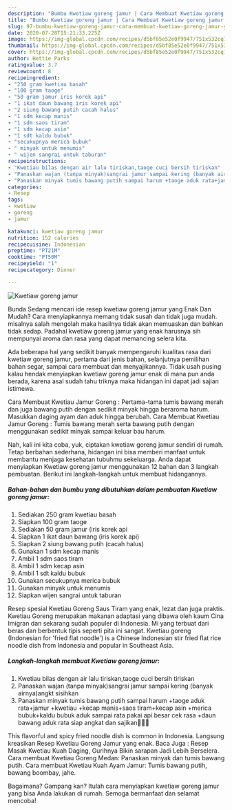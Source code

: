 ```yaml
---
description: "Bumbu Kwetiaw goreng jamur | Cara Membuat Kwetiaw goreng jamur Yang Bikin Ngiler"
title: "Bumbu Kwetiaw goreng jamur | Cara Membuat Kwetiaw goreng jamur Yang Bikin Ngiler"
slug: 97-bumbu-kwetiaw-goreng-jamur-cara-membuat-kwetiaw-goreng-jamur-yang-bikin-ngiler
date: 2020-07-28T15:21:33.225Z
image: https://img-global.cpcdn.com/recipes/d5bf85e52e0f9947/751x532cq70/kwetiaw-goreng-jamur-foto-resep-utama.jpg
thumbnail: https://img-global.cpcdn.com/recipes/d5bf85e52e0f9947/751x532cq70/kwetiaw-goreng-jamur-foto-resep-utama.jpg
cover: https://img-global.cpcdn.com/recipes/d5bf85e52e0f9947/751x532cq70/kwetiaw-goreng-jamur-foto-resep-utama.jpg
author: Hettie Parks
ratingvalue: 3.7
reviewcount: 8
recipeingredient:
- "250 gram kwetiau basah"
- "100 gram taoge"
- "50 gram jamur iris korek api"
- "1 ikat daun bawang iris korek api"
- "2 siung bawang putih cacah halus"
- "1 sdm kecap manis"
- "1 sdm saos tiram"
- "1 sdm kecap asin"
- "1 sdt kaldu bubuk"
- "secukupnya merica bubuk"
- " minyak untuk menumis"
- " wijen sangrai untuk taburan"
recipeinstructions:
- "Kwetiau bilas dengan air lalu tiriskan,taoge cuci bersih tiriskan"
- "Panaskan wajan (tanpa minyak)sangrai jamur sampai kering (banyak airnya)angkt sisihkan"
- "Panaskan minyak tumis bawang putih sampai harum +taoge aduk rata+jamur +kwetiau +kecap manis+saos tiram+kecap asin +merica bubuk+kaldu bubuk aduk sampai rata pakai api besar cek rasa +daun bawang aduk rata siap angkat dan sajikan🥰🥰🥰"
categories:
- Resep
tags:
- kwetiaw
- goreng
- jamur

katakunci: kwetiaw goreng jamur 
nutrition: 152 calories
recipecuisine: Indonesian
preptime: "PT21M"
cooktime: "PT50M"
recipeyield: "1"
recipecategory: Dinner

---
```



![Kwetiaw goreng jamur](https://img-global.cpcdn.com/recipes/d5bf85e52e0f9947/751x532cq70/kwetiaw-goreng-jamur-foto-resep-utama.jpg)

Bunda Sedang mencari ide resep kwetiaw goreng jamur yang Enak Dan Mudah? Cara menyiapkannya memang tidak susah dan tidak juga mudah. misalnya salah mengolah maka hasilnya tidak akan memuaskan dan bahkan tidak sedap. Padahal kwetiaw goreng jamur yang enak harusnya sih mempunyai aroma dan rasa yang dapat memancing selera kita.

Ada beberapa hal yang sedikit banyak mempengaruhi kualitas rasa dari kwetiaw goreng jamur, pertama dari jenis bahan, selanjutnya pemilihan bahan segar, sampai cara membuat dan menyajikannya. Tidak usah pusing kalau hendak menyiapkan kwetiaw goreng jamur enak di mana pun anda berada, karena asal sudah tahu triknya maka hidangan ini dapat jadi sajian istimewa.

Cara Membuat Kwetiau Jamur Goreng : Pertama-tama tumis bawang merah dan juga bawang putih dengan sedikit minyak hingga beraroma harum. Masukkan daging ayam dan aduk hingga berubah. Cara Membuat Kwetiau Jamur Goreng : Tumis bawang merah serta bawang putih dengan menggunakan sedikit minyak sampai keluar bau harum.


Nah, kali ini kita coba, yuk, ciptakan kwetiaw goreng jamur sendiri di rumah. Tetap berbahan sederhana, hidangan ini bisa memberi manfaat untuk membantu menjaga kesehatan tubuhmu sekeluarga. Anda dapat menyiapkan Kwetiaw goreng jamur menggunakan 12 bahan dan 3 langkah pembuatan. Berikut ini langkah-langkah untuk membuat hidangannya.

<!--inarticleads1-->

##### Bahan-bahan dan bumbu yang dibutuhkan dalam pembuatan Kwetiaw goreng jamur:

1. Sediakan 250 gram kwetiau basah
1. Siapkan 100 gram taoge
1. Sediakan 50 gram jamur (iris korek api
1. Siapkan 1 ikat daun bawang (iris korek api)
1. Siapkan 2 siung bawang putih (cacah halus)
1. Gunakan 1 sdm kecap manis
1. Ambil 1 sdm saos tiram
1. Ambil 1 sdm kecap asin
1. Ambil 1 sdt kaldu bubuk
1. Gunakan secukupnya merica bubuk
1. Gunakan  minyak untuk menumis
1. Siapkan  wijen sangrai untuk taburan


Resep spesial Kwetiau Goreng Saus Tiram yang enak, lezat dan juga praktis. Kwetiau Goreng merupakan makanan adaptasi yang dibawa oleh kaum Cina Imigran dan sekarang sudah populer di Indonesia. Mi yang terbuat dari beras dan berbentuk tipis seperti pita ini sangat. Kwetiau goreng (Indonesian for &#39;fried flat noodle&#39;) is a Chinese Indonesian stir fried flat rice noodle dish from Indonesia and popular in Southeast Asia. 

<!--inarticleads2-->

##### Langkah-langkah membuat Kwetiaw goreng jamur:

1. Kwetiau bilas dengan air lalu tiriskan,taoge cuci bersih tiriskan
1. Panaskan wajan (tanpa minyak)sangrai jamur sampai kering (banyak airnya)angkt sisihkan
1. Panaskan minyak tumis bawang putih sampai harum +taoge aduk rata+jamur +kwetiau +kecap manis+saos tiram+kecap asin +merica bubuk+kaldu bubuk aduk sampai rata pakai api besar cek rasa +daun bawang aduk rata siap angkat dan sajikan🥰🥰🥰


This flavorful and spicy fried noodle dish is common in Indonesia. Langsung kreasikan Resep Kwetiau Goreng Jamur yang enak. Baca Juga : Resep Masak Kwetiau Kuah Daging, Gurihnya Bikin sarapan Jadi Lebih Berselera. Cara membuat Kwetiau Goreng Medan: Panaskan minyak dan tumis bawang putih. Cara membuat Kwetiau Kuah Ayam Jamur: Tumis bawang putih, bawang boombay, jahe. 

Bagaimana? Gampang kan? Itulah cara menyiapkan kwetiaw goreng jamur yang bisa Anda lakukan di rumah. Semoga bermanfaat dan selamat mencoba!
